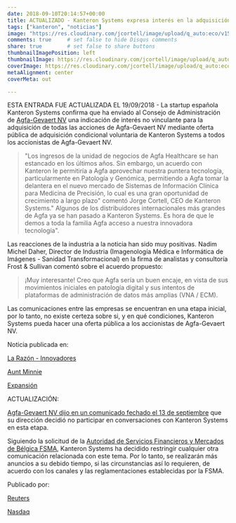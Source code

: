 ```yaml
---
date: 2018-09-10T20:14:57+00:00
title: ACTUALIZADO - Kanteron Systems expresa interés en la adquisición apalancada de Agfa-Gevaert NV
tags: ["kanteron", "noticias"]
image: "https://res.cloudinary.com/jcortell/image/upload/q_auto:eco/v1536574049/Media/agfa-872395_960_720.jpg"
comments: true     # set false to hide Disqus comments
share: true        # set false to share buttons
thumbnailImagePosition: left
thumbnailImage: https://res.cloudinary.com/jcortell/image/upload/q_auto:eco/v1536574049/Media/agfa-872395_960_720.jpg
coverImage: https://res.cloudinary.com/jcortell/image/upload/q_auto:eco/v1536574049/Media/agfa-872395_960_720.jpg
metaAlignment: center
coverMeta: out

---
```

ESTA ENTRADA FUE ACTUALIZADA EL 19/09/2018 - La startup española Kanteron Systems confirma que ha enviado al Consejo de Administración de [Agfa-Gevaert NV](https://www.agfa.com/corporate/) una indicación de interés no vinculante para la adquisición de todas las acciones de Agfa-Gevaert NV mediante oferta pública de adquisición condicional voluntaria de Kanteron Systems a todos los accionistas de Agfa-Gevaert NV.

<!--more-->

> "Los ingresos de la unidad de negocios de Agfa Healthcare se han estancado en los últimos años. Sin embargo, un acuerdo con Kanteron le permitiría a Agfa aprovechar nuestra puntera tecnología, particularmente en Patología y Genómica, permitiendo a Agfa tomar la delantera en el nuevo mercado de Sistemas de Información Clínica para Medicina de Precisión, lo cual es una gran oportunidad de crecimiento a largo plazo" comentó Jorge Cortell, CEO de Kanteron Systems." Algunos de los distribuidores internacionales más grandes de Agfa ya se han pasado a Kanteron Systems. Es hora de que le demos a toda la familia Agfa acceso a nuestra innovadora tecnología".

Las reacciones de la industria a la noticia han sido muy positivas. Nadim Michel Daher, Director de Industria (Imagenología Médica e Informática de Imágenes - Sanidad Transformacional) en la firma de analistas y consultoría Frost & Sullivan comentó sobre el acuerdo propuesto:

> ¡Muy interesante! Creo que Agfa sería un buen encaje, en vista de sus movimientos iniciales en patología digital y sus intentos de plataformas de administración de datos más amplias (VNA / ECM).

Las comunicaciones entre las empresas se encuentran en una etapa inicial, por lo tanto, no existe certeza sobre si, y en qué condiciones, Kanteron Systems pueda hacer una oferta pública a los accionistas de Agfa-Gevaert NV.

Noticia publicada en:

[La Razón - Innovadores](httpss://innovadores.larazon.es/es/not/la-medicina-exponencial-de-kanteron-quiere-dar-un-bocado-a-la-mitica-agfa)

[Aunt Minnie](httpss://www.auntminnie.com/index.aspx?sec=log&URL=httpss%3a%2f%2fwww.auntminnie.com%2findex.aspx%3fSec%3dsup%26Sub%3dpac%26Pag%3ddis%26ItemId%3d121806)

[Expansión](https://www.expansion.com/empresas/tecnologia/2018/09/14/5b9abc31e5fdea837a8b4596.html)

ACTUALIZACIÓN:

[Agfa-Gevaert NV dijo en un comunicado fechado el 13 de septiembre](https://www.agfa.com/corporate/news-item/agfa-declines-indication-of-interest-by-kanteron-systems/) que su dirección decidió no participar en conversaciones con Kanteron Systems en esta etapa.

Siguiendo la solicitud de la [Autoridad de Servicios Financieros y Mercados de Bélgica FSMA](httpss://www.fsma.be/en), Kanteron Systems ha decidido restringir cualquier otra comunicación relacionada con este tema. Por lo tanto, se realizarán más anuncios a su debido tiempo, si las circunstancias así lo requieren, de acuerdo con los canales y las reglamentaciones establecidas por la FSMA.

Publicado por:

[Reuters](httpss://www.reuters.com/article/us-storm-florence/trump-pledges-strong-federal-support-for-hurricane-stricken-carolinas-idUSKCN1LX126)

[Nasdaq](httpss://www.nasdaq.com/article/belgiums-agfa-gevaert-rejects-takeover-offer-from-kanteron-systems-20180913-00131)
